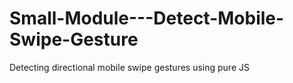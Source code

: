 # Small-Module---Detect-Mobile-Swipe-Gesture
Detecting directional mobile swipe gestures using pure JS

